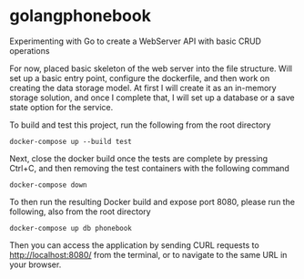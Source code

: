 # golangphonebook
Experimenting with Go to create a WebServer API with basic CRUD operations

For now, placed basic skeleton of the web server into the file structure. Will set up a basic entry point, configure the dockerfile, and then work on creating the data storage model. At first I will create it as an in-memory storage solution, and once I complete that, I will set up a database or a save state option for the service.

To build and test this project, run the following from the root directory
```
docker-compose up --build test
```
Next, close the docker build once the tests are complete by pressing Ctrl+C, and then removing the test containers with the following command

```
docker-compose down
```
To then run the resulting Docker build and expose port 8080, please run the following, also from the root directory

```
docker-compose up db phonebook
```

Then you can access the application by sending CURL requests to [http://localhost:8080/](http://localhost:8080/) from the terminal, or to navigate to the same URL in your browser.